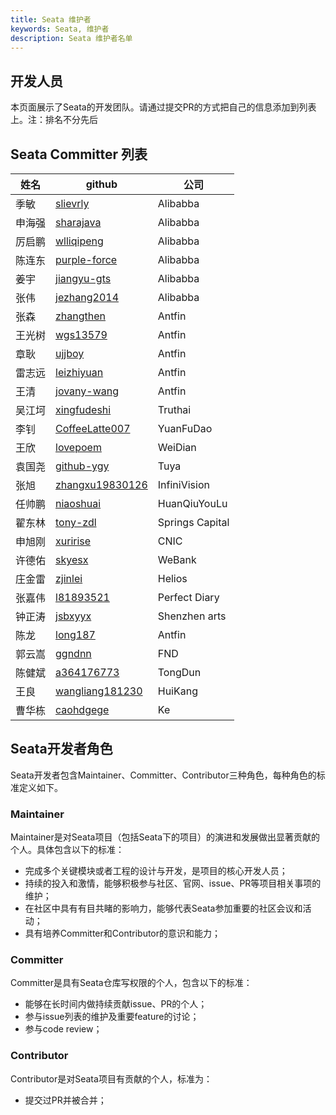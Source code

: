 ```yaml
---
title: Seata 维护者
keywords: Seata, 维护者
description: Seata 维护者名单
---
```


## 开发人员

本页面展示了Seata的开发团队。请通过提交PR的方式把自己的信息添加到列表上。注：排名不分先后

## Seata Committer 列表

| 姓名   | github          | 公司             |
| ------ | --------------- | --------------- |
| 季敏   | [slievrly](https://github.com/slievrly)        | Alibabba        |
| 申海强 | [sharajava](https://github.com/sharajava)       | Alibabba        |
| 厉启鹏 | [wlliqipeng](https://github.com/wlliqipeng)      | Alibabba        |
| 陈连东 | [purple-force](https://github.com/purple-force)    | Alibabba        |
| 姜宇   | [jiangyu-gts](https://github.com/jiangyu-gts)     | Alibabba        |
| 张伟   | [jezhang2014](https://github.com/jezhang2014)     | Alibabba        |
| 张森   | [zhangthen](https://github.com/zhangthen)       | Antfin          |
| 王光树 | [wgs13579](https://github.com/wgs13579)        | Antfin          |
| 章耿   | [ujjboy](https://github.com/ujjboy)          | Antfin          |
| 雷志远 | [leizhiyuan](https://github.com/leizhiyuan)      | Antfin          |
| 王清   | [jovany-wang](https://github.com/jovany-wang)     | Antfin          |
| 吴江坷 | [xingfudeshi](https://github.com/xingfudeshi)     | Truthai         |
| 李钊   | [CoffeeLatte007](https://github.com/CoffeeLatte007)  | YuanFuDao       |
| 王欣   | [lovepoem](https://github.com/lovepoem)        | WeiDian         |
| 袁国尧 | [github-ygy](https://github.com/github-ygy)      | Tuya            |
| 张旭   | [zhangxu19830126](https://github.com/zhangxu19830126) | InfiniVision    |
| 任帅鹏 | [niaoshuai](https://github.com/niaoshuai)       | HuanQiuYouLu    |
| 翟东林 | [tony-zdl](https://github.com/tony-zdl)        | Springs Capital |
| 申旭刚 | [xuririse](https://github.com/xuririse)        | CNIC            |
| 许德佑 | [skyesx](https://github.com/skyesx)          | WeBank          |
| 庄金雷 | [zjinlei](https://github.com/zjinlei)         | Helios          |
| 张嘉伟 | [l81893521](https://github.com/l81893521)       | Perfect Diary |
| 钟正涛 | [jsbxyyx](https://github.com/jsbxyyx)         | Shenzhen arts   |
| 陈龙   | [long187](https://github.com/long187)         | Antfin          |
| 郭云嵩 | [ggndnn](https://github.com/ggndnn)         | FND          |
| 陈健斌 | [a364176773](https://github.com/a364176773) | TongDun |
| 王良 | [wangliang181230](https://github.com/wangliang181230) | HuiKang |
| 曹华栋 | [caohdgege](https://github.com/caohdgege) | Ke |

## Seata开发者角色

Seata开发者包含Maintainer、Committer、Contributor三种角色，每种角色的标准定义如下。

### Maintainer

Maintainer是对Seata项目（包括Seata下的项目）的演进和发展做出显著贡献的个人。具体包含以下的标准：

*   完成多个关键模块或者工程的设计与开发，是项目的核心开发人员；
*   持续的投入和激情，能够积极参与社区、官网、issue、PR等项目相关事项的维护；
*   在社区中具有有目共睹的影响力，能够代表Seata参加重要的社区会议和活动；
*   具有培养Committer和Contributor的意识和能力；

### Committer

Committer是具有Seata仓库写权限的个人，包含以下的标准：

*   能够在长时间内做持续贡献issue、PR的个人；
*   参与issue列表的维护及重要feature的讨论；
*   参与code review；

### Contributor

Contributor是对Seata项目有贡献的个人，标准为：

*   提交过PR并被合并；
